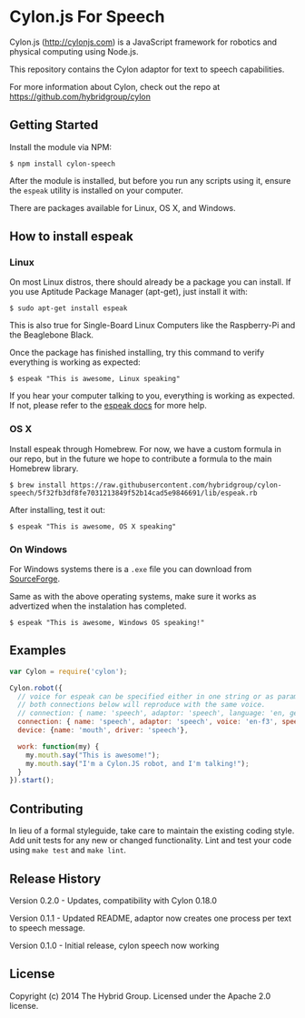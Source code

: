 # Cylon.js For Speech

Cylon.js (http://cylonjs.com) is a JavaScript framework for robotics and physical computing using Node.js.

This repository contains the Cylon adaptor for text to speech capabilities.

For more information about Cylon, check out the repo at https://github.com/hybridgroup/cylon

## Getting Started

Install the module via NPM:

    $ npm install cylon-speech

After the module is installed, but before you run any scripts using it, ensure the `espeak` utility is installed on your computer.

There are packages available for Linux, OS X, and Windows.

## How to install espeak

### Linux

On most Linux distros, there should already be a package you can install.
If you use Aptitude Package Manager (apt-get), just install it with:

    $ sudo apt-get install espeak

This is also true for Single-Board Linux Computers like the Raspberry-Pi and the Beaglebone Black.

Once the package has finished installing, try this command to verify everything is working as expected:

    $ espeak "This is awesome, Linux speaking"

If you hear your computer talking to you, everything is working as expected.
If not, please refer to the [espeak docs]((http://espeak.sourceforge.net/commands.html)) for more help.

### OS X

Install espeak through Homebrew. For now, we have a custom formula in our repo,
but in the future we hope to contribute a formula to the main Homebrew library.

    $ brew install https://raw.githubusercontent.com/hybridgroup/cylon-speech/5f32fb3df8fe7031213849f52b14cad5e9846691/lib/espeak.rb

After installing, test it out:

    $ espeak "This is awesome, OS X speaking"

### On Windows

For Windows systems there is a `.exe` file you can download from [SourceForge](http://espeak.sourceforge.net/download.html).

Same as with the above operating systems, make sure it works as advertized when the instalation has completed.

    $ espeak "This is awesome, Windows OS speaking!"

## Examples

```javascript
var Cylon = require('cylon');

Cylon.robot({
  // voice for espeak can be specified either in one string or as params for the adaptor.
  // both connections below will reproduce with the same voice.
  // connection: { name: 'speech', adaptor: 'speech', language: 'en, gender: 'f', 'voice: '3' },
  connection: { name: 'speech', adaptor: 'speech', voice: 'en-f3', speed: 130 },
  device: {name: 'mouth', driver: 'speech'},

  work: function(my) {
    my.mouth.say("This is awesome!");
    my.mouth.say("I'm a Cylon.JS robot, and I'm talking!");
  }
}).start();
```

## Contributing

In lieu of a formal styleguide, take care to maintain the existing coding style.
Add unit tests for any new or changed functionality. Lint and test your code
using `make test` and `make lint`.

## Release History

Version 0.2.0 - Updates, compatibility with Cylon 0.18.0

Version 0.1.1 - Updated README, adaptor now creates one process per text to speech message.

Version 0.1.0 - Initial release, cylon speech now working

## License

Copyright (c) 2014 The Hybrid Group. Licensed under the Apache 2.0 license.

